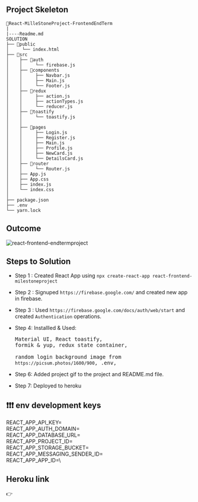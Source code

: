 ## Project Skeleton

```
📁React-MilleStoneProject-FrontendEndTerm 
|
|----Readme.md         
SOLUTION
├── 📁public 
│     └── index.html
├── 📁src 
│    ├── 📁auth 
│    │     └── firebase.js
│    ├── 📁components 
│    │     ├── Navbar.js
│    │     ├── Main.js
│    │     └── Footer.js
│    ├── 📁redux 
│    │     ├── action.js
│    │     ├── actionTypes.js 
│    │     └── reducer.js
│    ├── 📁toastify
│    │     └── toastify.js
│    │ 
│    ├── 📁pages 
│    │     ├── Login.js
│    │     ├── Register.js
│    │     ├── Main.js
│    │     ├── Profile.js 
│    │     ├── NewCard.js 
│    │     └── DetailsCard.js        
│    ├── 📁router
│    │     └── Router.js
│    ├── App.js
│    ├── App.css
│    ├── index.js
│    └── index.css
│
├── package.json
├── .env
└── yarn.lock
```

## Outcome

![react-frontend-endtermproject]()


## Steps to Solution

- Step 1 : Created React App using `npx create-react-app react-frontend-milestoneproject`

- Step 2 : Signuped `https://firebase.google.com/` and created new app in firebase.

- Step 3 : Used `https://firebase.google.com/docs/auth/web/start` and created `Authentication` operations.

- Step 4: Installled & Used: <pre>Material UI, React toastify, formik & yup, redux state container,\
          random login background image from `https://picsum.photos/1600/900`, .env, </pre>

- Step 6: Added project gif to the project and README.md file.

- Step 7: Deployed to heroku

## ❗❗❗ env development keys

REACT_APP_API_KEY=\
REACT_APP_AUTH_DOMAIN=\
REACT_APP_DATABASE_URL=\
REACT_APP_PROJECT_ID=\
REACT_APP_STORAGE_BUCKET=\
REACT_APP_MESSAGING_SENDER_ID=\
REACT_APP_APP_ID=\


## Heroku link
👉 


